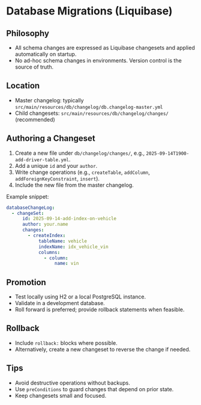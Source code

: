 # Database Migrations (Liquibase)

## Philosophy

- All schema changes are expressed as Liquibase changesets and applied automatically on startup.
- No ad-hoc schema changes in environments. Version control is the source of truth.

## Location

- Master changelog: typically `src/main/resources/db/changelog/db.changelog-master.yml`
- Child changesets: `src/main/resources/db/changelog/changes/` (recommended)

## Authoring a Changeset

1. Create a new file under `db/changelog/changes/`, e.g., `2025-09-14T1900-add-driver-table.yml`.
2. Add a unique `id` and your `author`.
3. Write change operations (e.g., `createTable`, `addColumn`, `addForeignKeyConstraint`, `insert`).
4. Include the new file from the master changelog.

Example snippet:

```yaml
databaseChangeLog:
  - changeSet:
      id: 2025-09-14-add-index-on-vehicle
      author: your.name
      changes:
        - createIndex:
            tableName: vehicle
            indexName: idx_vehicle_vin
            columns:
              - column:
                  name: vin
```

## Promotion

- Test locally using H2 or a local PostgreSQL instance.
- Validate in a development database.
- Roll forward is preferred; provide rollback statements when feasible.

## Rollback

- Include `rollback:` blocks where possible.
- Alternatively, create a new changeset to reverse the change if needed.

## Tips

- Avoid destructive operations without backups.
- Use `preConditions` to guard changes that depend on prior state.
- Keep changesets small and focused.
